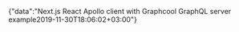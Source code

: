 {"data":"Next.js React Apollo client with Graphcool GraphQL server example2019-11-30T18:06:02+03:00"}
